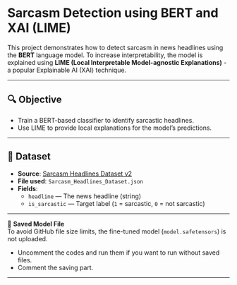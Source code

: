 # Sarcasm Detection using BERT and XAI (LIME)

This project demonstrates how to detect sarcasm in news headlines using the **BERT** language model. To increase interpretability, the model is explained using **LIME (Local Interpretable Model-agnostic Explanations)** - a popular Explainable AI (XAI) technique.

---

## 🔍 Objective

- Train a BERT-based classifier to identify sarcastic headlines.
- Use LIME to provide local explanations for the model’s predictions.

---

## 📁 Dataset

- **Source**: [Sarcasm Headlines Dataset v2](https://www.kaggle.com/datasets/rmisra/news-headlines-dataset-for-sarcasm-detection)
- **File used**: `Sarcasm_Headlines_Dataset.json`
- **Fields**:
  - `headline` — The news headline (string)
  - `is_sarcastic` — Target label (`1` = sarcastic, `0` = not sarcastic)
---

🔗 **Saved Model File**  
To avoid GitHub file size limits, the fine-tuned model (`model.safetensors`) is not uploaded.   
- Uncomment the codes and run them if you want to run without saved files.
- Comment the saving part.

---
